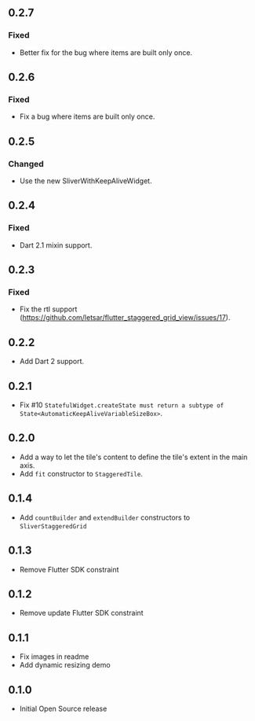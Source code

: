 ## 0.2.7
### Fixed
* Better fix for the bug where items are built only once.

## 0.2.6
### Fixed
* Fix a bug where items are built only once.

## 0.2.5
### Changed
* Use the new SliverWithKeepAliveWidget.

## 0.2.4
### Fixed
* Dart 2.1 mixin support.

## 0.2.3
### Fixed
* Fix the rtl support (https://github.com/letsar/flutter_staggered_grid_view/issues/17).

## 0.2.2
* Add Dart 2 support.

## 0.2.1
* Fix #10 `StatefulWidget.createState must return a subtype of State<AutomaticKeepAliveVariableSizeBox>`.

## 0.2.0
* Add a way to let the tile's content to define the tile's extent in the main axis.
* Add `fit` constructor to `StaggeredTile`.

## 0.1.4
* Add `countBuilder` and `extendBuilder` constructors to `SliverStaggeredGrid`

## 0.1.3
* Remove Flutter SDK constraint

## 0.1.2
* Remove update Flutter SDK constraint

## 0.1.1
* Fix images in readme
* Add dynamic resizing demo

## 0.1.0
* Initial Open Source release
